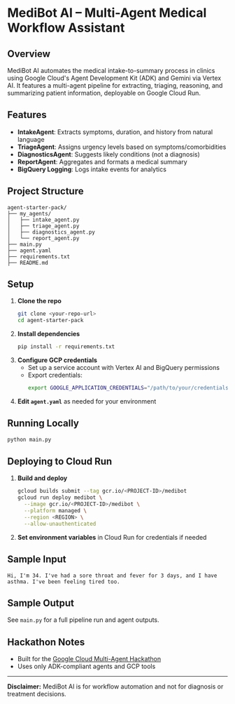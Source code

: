 # MediBot AI – Multi-Agent Medical Workflow Assistant

## Overview
MediBot AI automates the medical intake-to-summary process in clinics using Google Cloud's Agent Development Kit (ADK) and Gemini via Vertex AI. It features a multi-agent pipeline for extracting, triaging, reasoning, and summarizing patient information, deployable on Google Cloud Run.

## Features
- **IntakeAgent**: Extracts symptoms, duration, and history from natural language
- **TriageAgent**: Assigns urgency levels based on symptoms/comorbidities
- **DiagnosticsAgent**: Suggests likely conditions (not a diagnosis)
- **ReportAgent**: Aggregates and formats a medical summary
- **BigQuery Logging**: Logs intake events for analytics

## Project Structure
```
agent-starter-pack/
├── my_agents/
│   ├── intake_agent.py
│   ├── triage_agent.py
│   ├── diagnostics_agent.py
│   └── report_agent.py
├── main.py
├── agent.yaml
├── requirements.txt
├── README.md
```

## Setup
1. **Clone the repo**
   ```sh
   git clone <your-repo-url>
   cd agent-starter-pack
   ```
2. **Install dependencies**
   ```sh
   pip install -r requirements.txt
   ```
3. **Configure GCP credentials**
   - Set up a service account with Vertex AI and BigQuery permissions
   - Export credentials:
     ```sh
     export GOOGLE_APPLICATION_CREDENTIALS="/path/to/your/credentials.json"
     ```
4. **Edit `agent.yaml`** as needed for your environment

## Running Locally
```sh
python main.py
```

## Deploying to Cloud Run
1. **Build and deploy**
   ```sh
   gcloud builds submit --tag gcr.io/<PROJECT-ID>/medibot
   gcloud run deploy medibot \
     --image gcr.io/<PROJECT-ID>/medibot \
     --platform managed \
     --region <REGION> \
     --allow-unauthenticated
   ```
2. **Set environment variables** in Cloud Run for credentials if needed

## Sample Input
```
Hi, I'm 34. I've had a sore throat and fever for 3 days, and I have asthma. I've been feeling tired too.
```

## Sample Output
See `main.py` for a full pipeline run and agent outputs.

## Hackathon Notes
- Built for the [Google Cloud Multi-Agent Hackathon](https://googlecloudmultiagents.devpost.com/)
- Uses only ADK-compliant agents and GCP tools

---
**Disclaimer:** MediBot AI is for workflow automation and not for diagnosis or treatment decisions. 